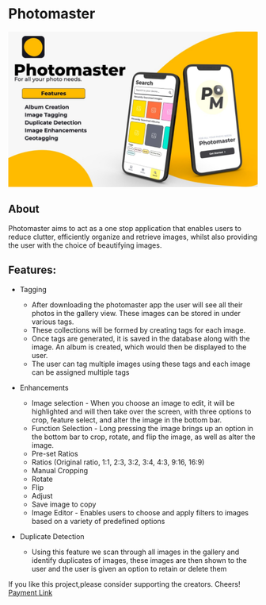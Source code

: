 # Photomaster
![Photomaster](https://github.com/nicolemd7/Photomaster/blob/aditi/WhatsApp%20Image%202022-02-06%20at%201.32.00%20AM.jpeg)


## About
Photomaster aims to act as a one stop application that enables users to reduce clutter, efficiently organize and retrieve images, whilst also providing the user with the choice of beautifying images.


## Features:

- Tagging
  - After downloading the photomaster app the user will see all their photos in the gallery view. These images can be stored in under various tags.
  - These collections will be formed by creating tags for each image.
  - Once tags are generated, it is saved in the database along with the image. An album is created, which would then be displayed to the user.
  - The user can tag multiple images using these tags and each image can be assigned multiple tags

- Enhancements
  - Image selection
        - When you choose an image to edit, it will be highlighted and will then take over the screen, with three options to crop, feature select, and alter the image in the bottom bar.
  - Function Selection
        - Long pressing the image brings up an option in the bottom bar to crop, rotate, and flip the image, as well as alter the image.
  - Pre-set Ratios
  - Ratios (Original ratio, 1:1, 2:3, 3:2, 3:4, 4:3, 9:16, 16:9)
  - Manual Cropping
  - Rotate
  - Flip
  - Adjust
  - Save image to copy
  - Image Editor
        - Enables users to choose and apply filters to images based on a variety of predefined options

- Duplicate Detection
  - Using this feature we scan through all images in the gallery and identify duplicates of images, these images are then shown to the user and the user is given an option to retain or delete them


If you like this project,please consider supporting the creators. Cheers!
<br/>[Payment Link](https://www.instamojo.com/@mumbaiyuvasansad/)

